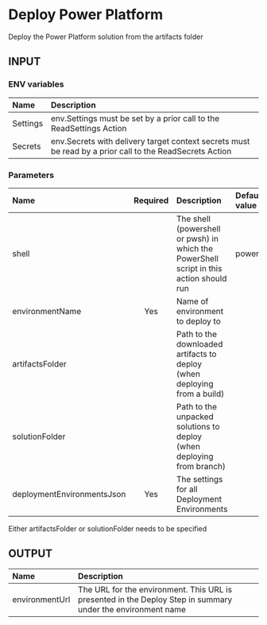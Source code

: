 # Deploy Power Platform
Deploy the Power Platform solution from the artifacts folder

## INPUT

### ENV variables
| Name | Description |
| :-- | :-- |
| Settings | env.Settings must be set by a prior call to the ReadSettings Action |
| Secrets | env.Secrets with delivery target context secrets must be read by a prior call to the ReadSecrets Action |

### Parameters
| Name | Required | Description | Default value |
| :-- | :-: | :-- | :-- |
| shell | | The shell (powershell or pwsh) in which the PowerShell script in this action should run | powershell |
| environmentName | Yes | Name of environment to deploy to |
| artifactsFolder | | Path to the downloaded artifacts to deploy (when deploying from a build) | |
| solutionFolder | | Path to the unpacked solutions to deploy (when deploying from branch) | |
| deploymentEnvironmentsJson | Yes | The settings for all Deployment Environments | |

Either artifactsFolder or solutionFolder needs to be specified

## OUTPUT
| Name | Description |
| :-- | :-- |
| environmentUrl | The URL for the environment. This URL is presented in the Deploy Step in summary under the environment name |
